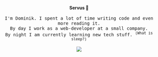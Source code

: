 <p align="center"><strong>Servus 👋</strong><br><br>
  <samp>I'm Dominik. I spent a lot of time writing code and even more reading it.
  <br>By day I work as a web-developer at a small company. 
  <br>By night I am currently learning new tech stuff. <sup>(What is sleep?)</sup>
  <br><br></samp>
  <image src="https://media.giphy.com/media/XKSPsk67cnCw0/giphy.gif">
</p>
<!--
**wgnrd/wgnrd** is a ✨ _special_ ✨ repository because its `README.md` (this file) appears on your GitHub profile.

Here are some ideas to get you started:

- 🔭 I’m currently working on ...
- 🌱 I’m currently learning ...
- 👯 I’m looking to collaborate on ...
- 🤔 I’m looking for help with ...
- 💬 Ask me about ...
- 📫 How to reach me: ...
- 😄 Pronouns: ...
- ⚡ Fun fact: ...
-->
